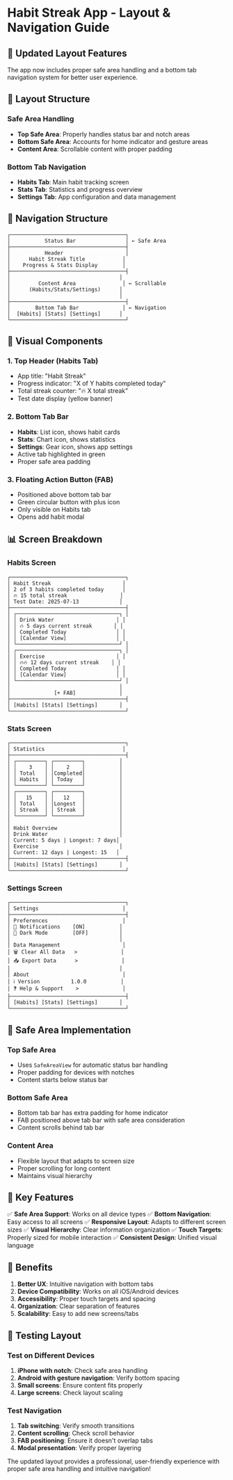 # Habit Streak App - Layout & Navigation Guide

## 🎯 Updated Layout Features

The app now includes proper safe area handling and a bottom tab navigation system for better user experience.

## 📱 Layout Structure

### **Safe Area Handling**

- **Top Safe Area**: Properly handles status bar and notch areas
- **Bottom Safe Area**: Accounts for home indicator and gesture areas
- **Content Area**: Scrollable content with proper padding

### **Bottom Tab Navigation**

- **Habits Tab**: Main habit tracking screen
- **Stats Tab**: Statistics and progress overview
- **Settings Tab**: App configuration and data management

## 🧭 Navigation Structure

```
┌─────────────────────────────────────┐
│           Status Bar                │ ← Safe Area
├─────────────────────────────────────┤
│           Header                    │
│      Habit Streak Title            │
│    Progress & Stats Display        │
├─────────────────────────────────────┤
│                                   │
│         Content Area               │ ← Scrollable
│      (Habits/Stats/Settings)      │
│                                   │
├─────────────────────────────────────┤
│        Bottom Tab Bar              │ ← Navigation
│  [Habits] [Stats] [Settings]      │
└─────────────────────────────────────┘
```

## 🎨 Visual Components

### **1. Top Header (Habits Tab)**

- App title: "Habit Streak"
- Progress indicator: "X of Y habits completed today"
- Total streak counter: "🔥 X total streak"
- Test date display (yellow banner)

### **2. Bottom Tab Bar**

- **Habits**: List icon, shows habit cards
- **Stats**: Chart icon, shows statistics
- **Settings**: Gear icon, shows app settings
- Active tab highlighted in green
- Proper safe area padding

### **3. Floating Action Button (FAB)**

- Positioned above bottom tab bar
- Green circular button with plus icon
- Only visible on Habits tab
- Opens add habit modal

## 📊 Screen Breakdown

### **Habits Screen**

```
┌─────────────────────────────────────┐
│ Habit Streak                       │
│ 2 of 3 habits completed today      │
│ 🔥 15 total streak                 │
│ Test Date: 2025-07-13             │
├─────────────────────────────────────┤
│ ┌─────────────────────────────────┐ │
│ │ Drink Water                    │ │
│ │ 🔥 5 days current streak       │ │
│ │ Completed Today                │ │
│ │ [Calendar View]                │ │
│ └─────────────────────────────────┘ │
│ ┌─────────────────────────────────┐ │
│ │ Exercise                       │ │
│ │ 🔥🔥 12 days current streak    │ │
│ │ Completed Today                │ │
│ │ [Calendar View]                │ │
│ └─────────────────────────────────┘ │
│                                   │
│              [+ FAB]              │
├─────────────────────────────────────┤
│ [Habits] [Stats] [Settings]       │
└─────────────────────────────────────┘
```

### **Stats Screen**

```
┌─────────────────────────────────────┐
│ Statistics                         │
├─────────────────────────────────────┤
│ ┌─────────┐ ┌─────────┐           │
│ │    3    │ │    2    │           │
│ │ Total   │ │Completed│           │
│ │ Habits  │ │ Today   │           │
│ └─────────┘ └─────────┘           │
│ ┌─────────┐ ┌─────────┐           │
│ │   15    │ │   12    │           │
│ │ Total   │ │Longest  │           │
│ │ Streak  │ │ Streak  │           │
│ └─────────┘ └─────────┘           │
│                                   │
│ Habit Overview                    │
│ Drink Water                       │
│ Current: 5 days | Longest: 7 days│
│ Exercise                          │
│ Current: 12 days | Longest: 15   │
├─────────────────────────────────────┤
│ [Habits] [Stats] [Settings]       │
└─────────────────────────────────────┘
```

### **Settings Screen**

```
┌─────────────────────────────────────┐
│ Settings                           │
├─────────────────────────────────────┤
│ Preferences                        │
│ 🔔 Notifications    [ON]           │
│ 🌙 Dark Mode        [OFF]          │
│                                   │
│ Data Management                    │
│ 🗑️ Clear All Data   >              │
│ 📥 Export Data      >              │
│                                   │
│ About                              │
│ ℹ️ Version          1.0.0           │
│ ❓ Help & Support    >              │
├─────────────────────────────────────┤
│ [Habits] [Stats] [Settings]       │
└─────────────────────────────────────┘
```

## 🔧 Safe Area Implementation

### **Top Safe Area**

- Uses `SafeAreaView` for automatic status bar handling
- Proper padding for devices with notches
- Content starts below status bar

### **Bottom Safe Area**

- Bottom tab bar has extra padding for home indicator
- FAB positioned above tab bar with safe area consideration
- Content scrolls behind tab bar

### **Content Area**

- Flexible layout that adapts to screen size
- Proper scrolling for long content
- Maintains visual hierarchy

## 🎯 Key Features

✅ **Safe Area Support**: Works on all device types
✅ **Bottom Navigation**: Easy access to all screens
✅ **Responsive Layout**: Adapts to different screen sizes
✅ **Visual Hierarchy**: Clear information organization
✅ **Touch Targets**: Properly sized for mobile interaction
✅ **Consistent Design**: Unified visual language

## 🚀 Benefits

1. **Better UX**: Intuitive navigation with bottom tabs
2. **Device Compatibility**: Works on all iOS/Android devices
3. **Accessibility**: Proper touch targets and spacing
4. **Organization**: Clear separation of features
5. **Scalability**: Easy to add new screens/tabs

## 🧪 Testing Layout

### **Test on Different Devices**

1. **iPhone with notch**: Check safe area handling
2. **Android with gesture navigation**: Verify bottom spacing
3. **Small screens**: Ensure content fits properly
4. **Large screens**: Check layout scaling

### **Test Navigation**

1. **Tab switching**: Verify smooth transitions
2. **Content scrolling**: Check scroll behavior
3. **FAB positioning**: Ensure it doesn't overlap tabs
4. **Modal presentation**: Verify proper layering

The updated layout provides a professional, user-friendly experience with proper safe area handling and intuitive navigation!
